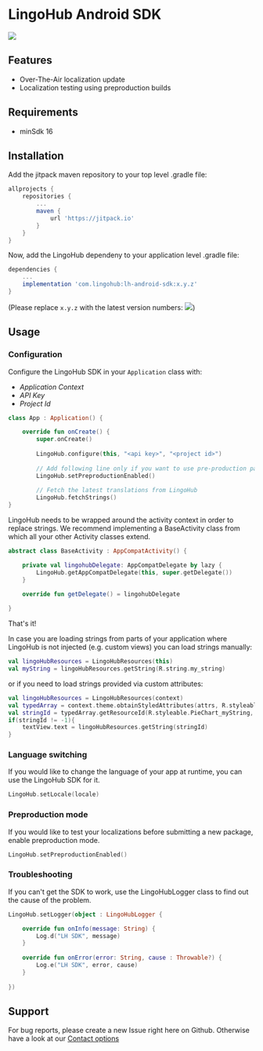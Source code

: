 # LingoHub Android SDK

[![](https://jitpack.io/v/com.lingohub/lh-android-sdk.svg)](https://jitpack.io/#com.lingohub/lh-android-sdk)

## Features

- Over-The-Air localization update
- Localization testing using preproduction builds

## Requirements

- minSdk 16

## Installation

Add the jitpack maven repository to your top level .gradle file:

```groovy
allprojects {
    repositories {
        ...
        maven {
            url 'https://jitpack.io'
        }
    }
}
```

Now, add the LingoHub dependeny to your application level .gradle file:
```groovy
dependencies {
    ...
    implementation 'com.lingohub:lh-android-sdk:x.y.z'
}
```
(Please replace ```x.y.z``` with the latest version numbers: [![](https://jitpack.io/v/com.lingohub/lh-android-sdk.svg)](https://jitpack.io/#com.lingohub/lh-android-sdk))

## Usage

### Configuration

Configure the LingoHub SDK in your `Application` class with:

- *Application Context*
- *API Key* 
- *Project Id* 

```kotlin
class App : Application() {

    override fun onCreate() {
        super.onCreate()
        
        LingoHub.configure(this, "<api key>", "<project id>")
        
        // Add following line only if you want to use pre-production packages.
        LingoHub.setPreproductionEnabled()
        
        // Fetch the latest translations from LingoHub
        LingoHub.fetchStrings()
}
```

LingoHub needs to be wrapped around the activity context in order to replace strings.
We recommend implementing a BaseActivity class from which all your other Activity classes extend.

```kotlin
abstract class BaseActivity : AppCompatActivity() {

    private val lingohubDelegate: AppCompatDelegate by lazy {
        LingoHub.getAppCompatDelegate(this, super.getDelegate())
    }
    
    override fun getDelegate() = lingohubDelegate

}
```

That's it!

In case you are loading strings from parts of your application where LingoHub is not injected (e.g. custom views) you can load strings manually:
```kotlin
val lingoHubResources = LingoHubResources(this)
val myString = lingoHubResources.getString(R.string.my_string)
```
or if you need to load strings provided via custom attributes:
```kotlin
val lingoHubResources = LingoHubResources(context)
val typedArray = context.theme.obtainStyledAttributes(attrs, R.styleable.PieChart, 0, 0)
val stringId = typedArray.getResourceId(R.styleable.PieChart_myString, -1)
if(stringId != -1){
    textView.text = lingoHubResources.getString(stringId)
}
```

### Language switching

If you would like to change the language of your app at runtime, you can use the LingoHub SDK for it.

```kotlin
LingoHub.setLocale(locale)
```

### Preproduction mode

If you would like to test your localizations before submitting a new package, enable preproduction mode.

```kotlin
LingoHub.setPreproductionEnabled()
```

### Troubleshooting

If you can't get the SDK to work, use the LingoHubLogger class to find out the cause of the problem.

```kotlin
LingoHub.setLogger(object : LingoHubLogger {

    override fun onInfo(message: String) {
        Log.d("LH SDK", message)
    }
    
    override fun onError(error: String, cause : Throwable?) {
        Log.e("LH SDK", error, cause)
    }
   
})
```

## Support

For bug reports, please create a new Issue right here on Github. Otherwise have a look at our [Contact options](https://lingohub.com/support)
